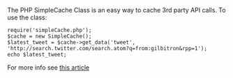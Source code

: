 The PHP SimpleCache Class is an easy way to cache 3rd party API calls. To use the class:

	require('simpleCache.php'); 
	$cache = new SimpleCache();
	$latest_tweet = $cache->get_data('tweet', 'http://search.twitter.com/search.atom?q=from:gilbitron&rpp=1');
	echo $latest_tweet;
	
For more info see [this article](http://gilbertpellegrom.co.uk/post/592887883/php-simplecache-redux)